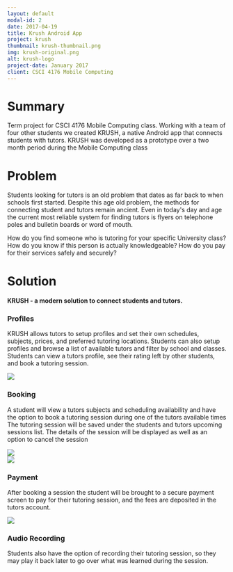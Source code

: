 ```yaml
---
layout: default
modal-id: 2
date: 2017-04-19
title: Krush Android App
project: krush
thumbnail: krush-thumbnail.png
img: krush-original.png
alt: krush-logo
project-date: January 2017
client: CSCI 4176 Mobile Computing 
---
```


# Summary
Term project for CSCI 4176 Mobile Computing class. Working with a team of four other students we created KRUSH, a native Android app that connects students with tutors. 
KRUSH was developed as a prototype over a two month period during the Mobile Computing class 

# Problem
Students looking for tutors is an old problem that dates as far back to when schools first started. 
Despite this age old problem, the methods for connecting student and tutors remain ancient.
Even in today's day and age the current most reliable system for finding tutors is flyers on telephone poles and bulletin boards or word of mouth.

How do you find someone who is tutoring for your specific University class? How do you know if this person is actually knowledgeable? How do you pay for their services safely and securely?

# Solution

#### KRUSH - a modern solution to connect students and tutors. 

### Profiles
KRUSH allows tutors to setup profiles and set their own schedules, subjects, prices, and preferred tutoring locations.
Students can also setup profiles and browse a list of available tutors and filter by school and classes.
Students can view a tutors profile, see their rating left by other students, and book a tutoring session.

<div class="row">
    <div class="col-lg-3 col-lg-offset-4">
        <a href="img/projects/krush/krush-profile.png" data-toggle="lightbox" data-title="Sample Profile">
            <img src="img/projects/krush/krush-profile.png" class="img-responsive">
        </a>
    </div>
</div>

### Booking
A student will view a tutors subjects and scheduling availability and have the option to book a tutoring session during one of the tutors available times
The tutoring session will be saved under the students and tutors upcoming sessions list. The details of the session will be displayed as well as an option to cancel the session

<div class="row">
    <div class="col-lg-3 col-lg-offset-3">
        <a href="img/projects/krush/krush-student-home.png" data-toggle="lightbox" data-gallery="booking" data-title="Student Home Screen">
            <img src="img/projects/krush/krush-student-home.png" class="img-responsive">
        </a>
    </div>
    <div class="col-lg-3">
        <a href="img/projects/krush/krush-session-details.png" data-toggle="lightbox" data-gallery="booking" data-title="Session Details">
            <img src="img/projects/krush/krush-session-details.png" class="img-responsive">
        </a>
    </div>
</div>

### Payment
After booking a session the student will be brought to a secure payment screen to pay for their tutoring session, and the fees are deposited in the tutors account.

<div class="row">
    <div class="col-lg-3 col-lg-offset-4">
        <a href="img/projects/krush/krush-payment.png" data-toggle="lightbox" data-title="Payment Screen">
            <img src="img/projects/krush/krush-payment.png" class="img-responsive">
        </a>
    </div>
</div>


### Audio Recording
Students also have the option of recording their tutoring session, so they may play it back later to go over what was learned during the session.



